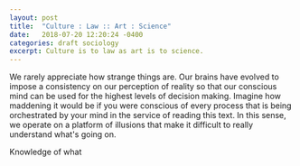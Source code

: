 ```yaml
---
layout: post
title:  "Culture : Law :: Art : Science"
date:   2018-07-20 12:20:24 -0400
categories: draft sociology
excerpt: Culture is to law as art is to science.  
---
```


We rarely appreciate how strange things are. Our brains have evolved to impose a consistency on our perception of reality so that our conscious mind can be used for the highest levels of decision making. Imagine how maddening it would be if you were conscious of every process that is being orchestrated by your mind in the service of reading this text. In this sense, we operate on a platform of illusions that make it difficult to really understand what's going on. 

Knowledge of what 
